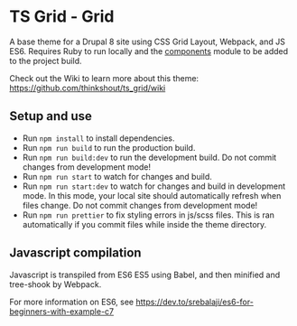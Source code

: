 # TS Grid - Grid

A base theme for a Drupal 8 site using CSS Grid Layout, Webpack, and JS ES6.
Requires Ruby to run locally and the
[components](https://www.drupal.org/project/components) module to be added to
the project build.

Check out the Wiki to learn more about this theme:
https://github.com/thinkshout/ts_grid/wiki

## Setup and use

- Run `npm install` to install dependencies.
- Run `npm run build` to run the production build.
- Run `npm run build:dev` to run the development build. Do not commit changes
  from development mode!
- Run `npm run start` to watch for changes and build.
- Run `npm run start:dev` to watch for changes and build in development mode.
  In this mode, your local site should automatically refresh when files change.
  Do not commit changes from development mode!
- Run `npm run prettier` to fix styling errors in js/scss files. This is ran
  automatically if you commit files while inside the theme directory.

## Javascript compilation

Javascript is transpiled from ES6 ES5 using Babel, and then minified and
tree-shook by Webpack.

For more information on ES6, see https://dev.to/srebalaji/es6-for-beginners-with-example-c7
